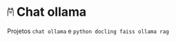 # <img src="readme_imagens/ollama_readme.png" width="15" /> Chat ollama

Projetos `chat ollama` e `python docling faiss ollama rag`